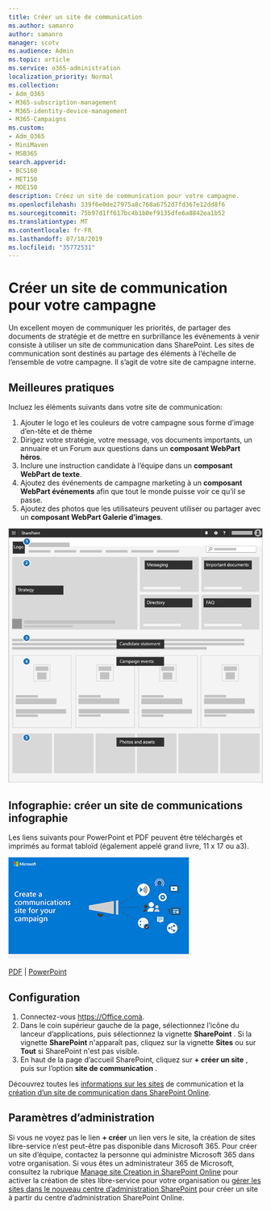 ```yaml
---
title: Créer un site de communication
ms.author: samanro
author: samanro
manager: scotv
ms.audience: Admin
ms.topic: article
ms.service: o365-administration
localization_priority: Normal
ms.collection:
- Adm_O365
- M365-subscription-management
- M365-identity-device-management
- M365-Campaigns
ms.custom:
- Adm_O365
- MiniMaven
- MSB365
search.appverid:
- BCS160
- MET150
- MOE150
description: Créez un site de communication pour votre campagne.
ms.openlocfilehash: 339f6e0de27975a8c768a6752d7fd367e12dd8f6
ms.sourcegitcommit: 75b97d1ff617bc4b1b0ef9135dfe6a8842ea1b52
ms.translationtype: MT
ms.contentlocale: fr-FR
ms.lasthandoff: 07/18/2019
ms.locfileid: "35772531"
---
```

# <a name="create-a-communications-site-for-your-campaign"></a>Créer un site de communication pour votre campagne

Un excellent moyen de communiquer les priorités, de partager des documents de stratégie et de mettre en surbrillance les événements à venir consiste à utiliser un site de communication dans SharePoint. Les sites de communication sont destinés au partage des éléments à l’échelle de l’ensemble de votre campagne. Il s’agit de votre site de campagne interne.

## <a name="best-practices"></a>Meilleures pratiques

Incluez les éléments suivants dans votre site de communication:

1. Ajouter le logo et les couleurs de votre campagne sous forme d’image d’en-tête et de thème
2. Dirigez votre stratégie, votre message, vos documents importants, un annuaire et un Forum aux questions dans un **composant WebPart héros**.
3. Inclure une instruction candidate à l’équipe dans un **composant WebPart de texte**.
4. Ajoutez des événements de campagne marketing à un **composant WebPart événements** afin que tout le monde puisse voir ce qu’il se passe.
5. Ajoutez des photos que les utilisateurs peuvent utiliser ou partager avec un **composant WebPart Galerie d’images**.

![Diagramme d’une page de communications SharePoint avec un espace pour les éléments communs dont une campagne a besoin](media/m365-democracy-comms-site.png)

## <a name="infographic-create-a-communications-site-infographic"></a>Infographie: créer un site de communications infographie 
Les liens suivants pour PowerPoint et PDF peuvent être téléchargés et imprimés au format tabloïd (également appelé grand livre, 11 x 17 ou a3).

[![Image du site de communications infographie](media/M365-Campaigns-CreateCommunicationSite-358-201.png)](downloads/M365CampaignsCreateCommunicationSite.pdf)

[PDF](downloads/M365CampaignsCreateCommunicationSite.pdf) | [PowerPoint](https://github.com/MicrosoftDocs/microsoft-365-docs-pr/raw/live/m365-democracy/microsoft-365/campaigns/downloads/M365CampaignsCreateCommunicationSite.pptx)


## <a name="set-it-up"></a>Configuration

1. Connectez-vous https://Office.comà.
2. Dans le coin supérieur gauche de la page, sélectionnez l’icône du lanceur d’applications, puis sélectionnez la vignette **SharePoint** . Si la vignette **SharePoint** n'apparaît pas, cliquez sur la vignette **Sites** ou sur **Tout** si SharePoint n'est pas visible.
3. En haut de la page d’accueil SharePoint, cliquez sur **+ créer un site** , puis sur l’option **site de communication** .

Découvrez toutes les [informations sur les sites](https://support.office.com/en-us/article/What-is-a-SharePoint-communication-site-94A33429-E580-45C3-A090-5512A8070732) de communication et la [création d’un site de communication dans SharePoint Online](https://support.office.com/en-us/article/Create-a-communication-site-in-SharePoint-Online-7FB44B20-A72F-4D2C-9173-FC8F59BA50EB).


## <a name="admin-settings"></a>Paramètres d’administration

Si vous ne voyez pas le lien **+ créer** un lien vers le site, la création de sites libre-service n’est peut-être pas disponible dans Microsoft 365. Pour créer un site d’équipe, contactez la personne qui administre Microsoft 365 dans votre organisation. Si vous êtes un administrateur 365 de Microsoft, consultez la rubrique [Manage site Creation in SharePoint Online](https://docs.microsoft.com/sharepoint/manage-site-creation) pour activer la création de sites libre-service pour votre organisation ou [gérer les sites dans le nouveau centre d’administration SharePoint](https://docs.microsoft.com/sharepoint/manage-sites-in-new-admin-center) pour créer un site à partir du centre d’administration SharePoint Online.
  